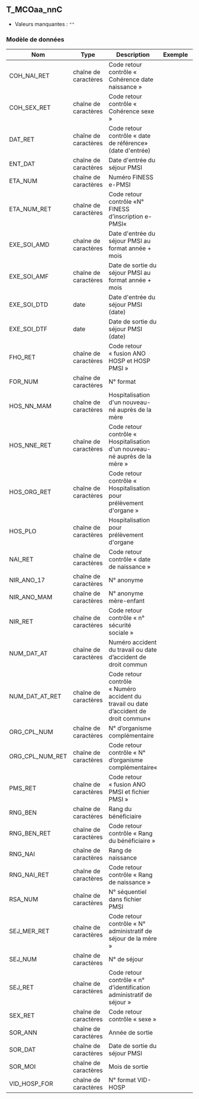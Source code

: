 <!-- SPDX-License-Identifier: MPL-2.0 -->
## T_MCOaa_nnC

- Valeurs manquantes : `""`

### Modèle de données

|Nom|Type|Description|Exemple|Propriétés|
|-|-|-|-|-|
|COH_NAI_RET|chaîne de caractères|Code retour contrôle « Cohérence date naissance »|||
|COH_SEX_RET|chaîne de caractères|Code retour contrôle « Cohérence sexe »|||
|DAT_RET|chaîne de caractères|Code retour contrôle « date de référence» (date d'entrée)|||
|ENT_DAT|chaîne de caractères|Date d'entrée du séjour PMSI|||
|ETA_NUM|chaîne de caractères|Numéro FINESS e-PMSI|||
|ETA_NUM_RET|chaîne de caractères|Code retour contrôle «N° FINESS d’inscription e-PMSI«|||
|EXE_SOI_AMD|chaîne de caractères|Date d'entrée du séjour PMSI au format année + mois|||
|EXE_SOI_AMF|chaîne de caractères|Date de sortie du séjour PMSI au format année + mois|||
|EXE_SOI_DTD|date|Date d'entrée du séjour PMSI (date)|||
|EXE_SOI_DTF|date|Date de sortie du séjour PMSI (date)|||
|FHO_RET|chaîne de caractères|Code retour « fusion ANO HOSP et HOSP PMSI »|||
|FOR_NUM|chaîne de caractères|N° format|||
|HOS_NN_MAM|chaîne de caractères|Hospitalisation d'un nouveau-né auprès de la mère|||
|HOS_NNE_RET|chaîne de caractères|Code retour contrôle « Hospitalisation d'un nouveau-né auprès de la mère »|||
|HOS_ORG_RET|chaîne de caractères|Code retour contrôle « Hospitalisation pour prélèvement d'organe »|||
|HOS_PLO|chaîne de caractères|Hospitalisation pour prélèvement d'organe|||
|NAI_RET|chaîne de caractères|Code retour contrôle « date de naissance »|||
|NIR_ANO_17|chaîne de caractères|N° anonyme|||
|NIR_ANO_MAM|chaîne de caractères|N° anonyme mère-enfant|||
|NIR_RET|chaîne de caractères|Code retour contrôle « n° sécurité sociale »|||
|NUM_DAT_AT|chaîne de caractères|Numéro accident du travail ou date d’accident de droit commun|||
|NUM_DAT_AT_RET|chaîne de caractères|Code retour contrôle « Numéro accident du travail ou date d’accident de droit commun«|||
|ORG_CPL_NUM|chaîne de caractères|N° d’organisme complémentaire|||
|ORG_CPL_NUM_RET|chaîne de caractères|Code retour contrôle « N° d’organisme complémentaire«|||
|PMS_RET|chaîne de caractères|Code retour « fusion ANO PMSI et fichier PMSI »|||
|RNG_BEN|chaîne de caractères|Rang du bénéficiaire |||
|RNG_BEN_RET|chaîne de caractères|Code retour contrôle « Rang du bénéficiaire »|||
|RNG_NAI|chaîne de caractères|Rang de naissance |||
|RNG_NAI_RET|chaîne de caractères|Code retour contrôle « Rang de naissance »|||
|RSA_NUM|chaîne de caractères|N° séquentiel dans fichier PMSI|||
|SEJ_MER_RET|chaîne de caractères|Code retour contrôle « N° administratif de séjour de la mère »|||
|SEJ_NUM|chaîne de caractères|N° de séjour|||
|SEJ_RET|chaîne de caractères|Code retour contrôle « n° d’identification administratif de séjour »|||
|SEX_RET|chaîne de caractères|Code retour contrôle « sexe »|||
|SOR_ANN|chaîne de caractères|Année de sortie |||
|SOR_DAT|chaîne de caractères|Date de sortie du séjour PMSI|||
|SOR_MOI|chaîne de caractères|Mois de sortie|||
|VID_HOSP_FOR|chaîne de caractères|N° format VID-HOSP|||
